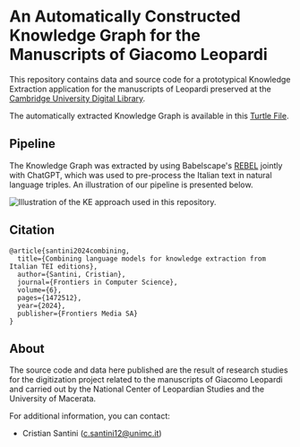 
# An Automatically Constructed Knowledge Graph for the Manuscripts of Giacomo Leopardi

This repository contains data and source code for a prototypical Knowledge Extraction application for the 
manuscripts of Leopardi preserved at the [Cambridge University Digital Library](https://cudl.lib.cam.ac.uk/collections/leopardi/1).

The automatically extracted Knowledge Graph is available in this [Turtle File](results/leopardi_kg_v1.ttl).

## Pipeline

The Knowledge Graph was extracted by using Babelscape's [REBEL](https://huggingface.co/Babelscape/rebel-large) 
jointly with ChatGPT, which was used to pre-process the Italian text in natural language triples. An illustration of 
our pipeline is presented below.

![Illustration of the KE approach used in this repository.](docs/cudl_approach.png)

## Citation

```
@article{santini2024combining,
  title={Combining language models for knowledge extraction from Italian TEI editions},
  author={Santini, Cristian},
  journal={Frontiers in Computer Science},
  volume={6},
  pages={1472512},
  year={2024},
  publisher={Frontiers Media SA}
}
```

## About

The source code and data here published are the result of research studies for the digitization project related to the 
manuscripts of Giacomo 
Leopardi and carried out by the National Center of Leopardian Studies and the University of Macerata.

For additional information, you can contact:
- Cristian Santini ([c.santini12@unimc.it]())